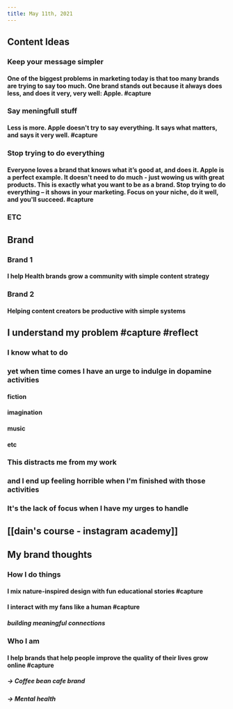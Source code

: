 ```yaml
---
title: May 11th, 2021
---
```


## Content Ideas
### Keep your message simpler
#### One of the biggest problems in marketing today is that too many brands are trying to say too much. One brand stands out because it always does less, and does it very, very well: Apple. #capture
### Say meningfull stuff
#### Less is more. Apple doesn't try to say everything. It says what matters, and says it very well. #capture
### Stop trying to do everything
#### Everyone loves a brand that knows what it’s good at, and does it. Apple is a perfect example. It doesn't need to do much - just wowing us with great products. This is exactly what you want to be as a brand. Stop trying to do everything – it shows in your marketing. Focus on your niche, do it well, and you'll succeed. #capture
### ETC
## Brand
### Brand 1
#### I help Health brands grow a community with simple content strategy
### Brand 2
#### Helping content creators be productive with simple systems
## I understand my problem #capture #reflect
### I know what to do
### yet when time comes I have an urge to indulge in dopamine activities
#### fiction
#### imagination
#### music
#### etc
### This distracts me from my work
### and I end up feeling horrible when I'm finished with those activities
### It's the lack of focus when I have my urges to handle
## [[dain's course - instagram academy]]
## My brand thoughts
### How I do things
#### I mix nature-inspired design with fun educational stories #capture
#### I interact with my fans like a human #capture
##### building meaningful connections
### Who I am
#### I help brands that help people improve the quality of their lives grow online #capture
##### -> Coffee bean cafe brand
##### -> Mental health
###
